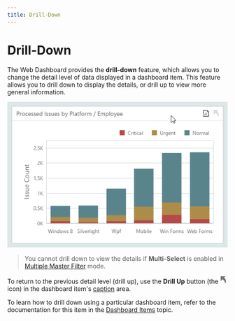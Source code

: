 ```yaml
---
title: Drill-Down
---
```

# Drill-Down
The Web Dashboard provides the **drill-down** feature, which allows you to change the detail level of data displayed in a dashboard item. This feature allows you to drill down to display the details, or drill up to view more general information.

![WebViewer_DrillDown](../../../images/Img22463.gif)

> You cannot drill down to view the details if **Multi-Select** is enabled in [Multiple Master Filter](../../../../dashboard-for-web/articles/web-dashboard-viewer-mode/data-presentation/master-filtering.md) mode.

To return to the previous detail level (drill up), use the **Drill Up** button (the ![WebViewer_DrillUpIcon](../../../images/Img22464.png) icon) in the dashboard item's [caption](../../../../dashboard-for-web/articles/web-dashboard-viewer-mode/data-presentation/dashboard-layout.md) area.

To learn how to drill down using a particular dashboard item, refer to the documentation for this item in the [Dashboard Items](../../../../dashboard-for-web/articles/web-dashboard-viewer-mode/dashboard-items.md) topic.